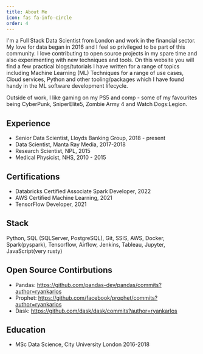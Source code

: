 ```yaml
---
title: About Me
icon: fas fa-info-circle
order: 4
---
```


<p> I'm a Full Stack Data Scientist from London and work in the financial sector. My love for data began in 2016 and I feel 
so privileged to be part of this community. I love contributing to open source projects in my spare time and also 
experimenting with new techniques and tools. On this website you will find a few practical blogs/tutorials I have written 
for a range of topics including Machine Learning (ML) Techniques for a range of use cases, Cloud services, Python and 
other tooling/packages which I have found handy in the ML software development lifecycle.</p>

<p>
Outside of work, I like gaming on my PS5 and comp - some of my favourites being CyberPunk, SniperElite5, Zombie Army 4 and 
Watch Dogs:Legion. 
</p>

## Experience
* Senior Data Scientist, Lloyds Banking Group, 2018 - present
* Data Scientist, Manta Ray Media, 2017-2018
* Research Scientist, NPL, 2015
* Medical Physicist, NHS, 2010 - 2015

## Certifications
* Databricks Certified Associate Spark Developer, 2022 
* AWS Certified Machine Learning, 2021
* TensorFlow Developer, 2021

## Stack
Python, SQL (SQLServer, PostgreSQL), Git, SSIS, AWS, Docker, Spark(pyspark), Tensorflow, Airflow, 
Jenkins, Tableau, Jupyter, JavaScript(very rusty)

## Open Source Contirbutions
* Pandas: https://github.com/pandas-dev/pandas/commits?author=ryankarlos
* Prophet: https://github.com/facebook/prophet/commits?author=ryankarlos
* Dask: https://github.com/dask/dask/commits?author=ryankarlos

## Education
* MSc Data Science, City University London 2016-2018

